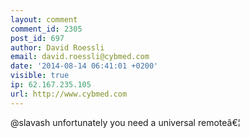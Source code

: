 ```yaml
---
layout: comment
comment_id: 2305
post_id: 697
author: David Roessli
email: david.roessli@cybmed.com
date: '2014-08-14 06:41:01 +0200'
visible: true
ip: 62.167.235.105
url: http://www.cybmed.com
---
```

@slavash unfortunately you need a universal remoteâ€¦

